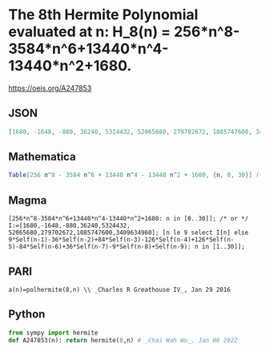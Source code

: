 # The 8th Hermite Polynomial evaluated at n: H\_8\(n\) \= 256\*n^8\-3584\*n^6\+13440\*n^4\-13440\*n^2\+1680\.
https://oeis.org/A247853
## JSON
```JSON
[1680, -1648, -880, 36240, 5324432, 52065680, 279702672, 1085747600, 3409634960, 9202368912, 22149057680, 48721749392, 99650305680, 191909371280, 351329819792, 615953377680, 1040259450512, 1700403497360, 2700616621200, 4180926365072, 6326369025680]
```
## Mathematica
```Mathematica
Table[256 n^8 - 3584 n^6 + 13440 n^4 - 13440 n^2 + 1680, {n, 0, 30}] (* or *) CoefficientList[Series[(1680 - 16768 x + 74432 x^2 - 156288 x^3 + 5316704 x^4 + 5105024 x^5 - 15168 x^6 + 13952 x^7 - 1648 x^8)/(1 - x)^9, {x, 0, 30}],x]
```
## Magma
```Magma
[256*n^8-3584*n^6+13440*n^4-13440*n^2+1680: n in [0..30]]; /* or */ I:=[1680,-1648,-880,36240,5324432, 52065680,279702672,1085747600,3409634960]; [n le 9 select I[n] else 9*Self(n-1)-36*Self(n-2)+84*Self(n-3)-126*Self(n-4)+126*Self(n-5)-84*Self(n-6)+36*Self(n-7)-9*Self(n-8)+Self(n-9): n in [1..30]];
```
## PARI
```PARI
a(n)=polhermite(8,n) \\ _Charles R Greathouse IV_, Jan 29 2016
```
## Python
```Python
from sympy import hermite
def A247853(n): return hermite(8,n) # _Chai Wah Wu_, Jan 06 2022
```
